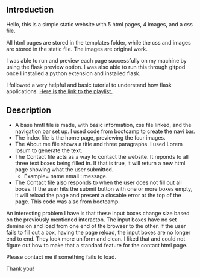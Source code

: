 <h2>Introduction</h2>

Hello, this is a simple static website with 5 html pages, 4 images, and a css file.

All html pages are stored in the templates folder, while the css and images are stored in the static file. The images are original work.

I was able to run and preview each page successfully on my machine by using the flask preview option. 
I was also able to run this through gitpod once I installed a python extension and installed flask. 

I followed a very helpful and basic tutorial to understand how flask applications. [Here is the link to the playlist.](https://www.youtube.com/watch?v=2e4STDACVA8&list=PLCC34OHNcOtqJBOLjXTd5xC0e-VD3siPn)

<h2>Description</h2>

  - A base hmtl file is made, with basic information, css file linked, and the navigation bar set up. I used code from bootcamp to create the navi bar. 
  - The index file is the home page, previewing the four images. 
  - The About me file shows a title and three paragraphs. I used Lorem Ipsum to generate the text. 
  - The Contact file acts as a way to contact the website. It reponds to all three text boxes being filled in. If that is true, it will return a new html page showing what the user submitted. 
      - Example= name email : message.
  - The Contact file also responds to when the user does not fill out all boxes. If the user hits the submit button with one or more boxes empty, it will reload the page and present a closable error at the top of the page. This code was also from bootcamp. 

An interesting problem I have is that these input boxes change size based on the previously mentioned interacton. The input boxes have no set deminsion and load from one end of the browser to the other. If the user fails to fill out a box, having the page reload, the input boxes are no longer end to end. They look more uniform and clean. I liked that and could not figure out how to make that a standard feature for the contact html page. 

Please contact me if something fails to load. 

Thank you!

